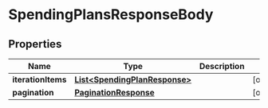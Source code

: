 

# SpendingPlansResponseBody


## Properties

| Name | Type | Description | Notes |
|------------ | ------------- | ------------- | -------------|
|**iterationItems** | [**List&lt;SpendingPlanResponse&gt;**](SpendingPlanResponse.md) |  |  [optional] |
|**pagination** | [**PaginationResponse**](PaginationResponse.md) |  |  [optional] |



